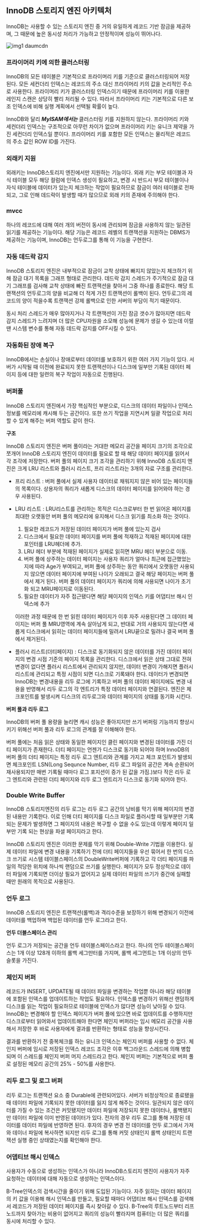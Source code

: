 ## InnoDB 스토리지 엔진 아키텍처

InnoDB는 사용할 수 있는 스토리지 엔진 중 거의 유일하게 레코드 기반 잠금을 제공하며, 그 때문에 높은 동시성 처리가 가능하고 안정적이며 성능이 뛰어나다. 

![img1 daumcdn](https://user-images.githubusercontent.com/80368511/218774374-abf27387-442d-4060-ac87-9c2b6bb73631.png)

### **프라이머리 키에 의한 클러스터링**

InnoDB의 모든 테이블은 기본적으로 프라이머리 키를 기준으로 클러스터링되어 저장된다. 모든 세컨더리 인덱스는 레코드의 주소 대신 프라이머리 키의 값을 논리적인 주소로 사용한다. 프라이머리 키가 클러스터링 인덱스이기 때문에 프라이머리 키를 이용한 레인지 스캔은 상당히 빨리 처리될 수 있다. 따라서 프라이머리 키는 기본적으로 다른 보조 인덱스에 비해 실행 계획에서 선택될 확률이 높다. 

InnoDB와 달리 ***MyISAM에서는*** 클러스터링 키를 지원하지 않는다. 프라이머리 키와 세컨더리 인덱스는 구조적으로 아무런 차이가 없으며 프라이머리 키는 유니크 제약을 가진 세컨더리 인덱스일 뿐이다. 프라이머리 키를 포함한 모든 인덱스는 물리적은 레코드의 주소 값인 ROW ID를 가진다. 

### **외래키 지원**

외래키는 InnoDB스토리지 엔진에서만 지원하는 기능이다. 외래 키는 부모 테이블과 자식 테이블 모두 해당 컬럼에 인덱스 생성이 필요하고, 변경 시 반드시 부모 테이블이나 자식 테이블에 데이터가 있는지 체크하는 작업이 필요하므로 잠금이 여러 테이블로 전파되고, 그로 인해 데드락이 발생할 때가 많으므로 외래 키의 존재에 주의해야 한다. 

### **mvcc**

하나의 레코드에 대해 여러 개의 버전이 동시에 관리되며 잠금을 사용하지 않는 일관된 읽기를 제공하는 기능이다. 해당 기능은 레코드 레벨의 트랜잭션을 지원하는 DBMS가 제공하는 기능이며, InnoDB는 언두로그를 통해 이 기능을 구현한다. 

### **자동 데드락 감지**

InnoDB 스토리지 엔진은 내부적으로 잠금이 교착 상태에 빠지지 않았는지 체크하기 위해 잠금 대기 목록을 그래프 형태로 관리한다. 데드락 감지 스레드가 주기적으로 잠금 대기 그래프를 검사해 교착 상태에 빠진 트랜잭션을 찾아서 그중 하나를 종료한다. 해당 트랜잭션의 언두로그의 양을 비교해 더 적게 가진 트랜잭션이 롤백이 된다. 언두로그의 레코드의 양이 적을수록 트랜잭션 강제 롤백으로 인한 서버의 부담이 적기 때문이다. 

동시 처리 스레드가 매우 많아지거나 각 트랜잭션이 가진 잠금 갯수가 많아지면 데드락 감지 스레드가 느려지며 더 많은 CPU자원을 소모해 성능에 문제가 생길 수 있는데 이럴땐 시스템 변수를 통해 자동 데드락 감지를 OFF시킬 수 있다. 

### **자동화된 장애 복구**

InnoDB에서는 손실이나 장애로부터 데이터를 보호하기 위한 여러 가지 기능이 있다. 서버가 시작될 때 이전에 완료되지 못한 트랜잭션이나 디스크에 일부만 기록된 데이터 페이지 등에 대한 일련의 복구 작업이 자동으로 진행된다. 

### **버퍼풀**

InnoDB 스토리지 엔진에서 가장 핵심적인 부분으로, 디스크의 데이터 파일이나 인덱스 정보를 메모리에 캐시해 두는 공간이다. 또한 쓰기 작업을 지연시켜 일괄 작업으로 처리할 수 있게 해주는 버퍼 역할도 같이 한다.  

**구조**

InnoDB 스토리지 엔진은 버퍼 풀이라는 거대한 메모리 공간을 페이지 크기의 조각으로 쪼개어 InnoDB 스토리지 엔진이 데이터를 필요로 할 때 해당 데이터 페이지를 읽어서 각 조각에 저장한다. 버퍼 풀의 페이지 크기 조각을 관리하기 위해 InnoDB 스토리지 엔진은 크게 LRU 리스트와 플러시 리스트, 프리 리스트라는 3개의 자료 구조를 관리한다.  

- 프리 리스트 : 버퍼 풀에서 실제 사용자 데이터로 채워지지 않은 비어 있는 페이지들의 목록이다. 상용자의 쿼리가 새롭게 디스크의 데이터 페이지를 읽어와야 하는 경우 사용된다.
- LRU 리스트 : LRU리스트를 관리하는 목적은 디스크로부터 한 번 읽어온 페이지를 최대한 오랫동안 버퍼 풀의 메모리에 유지해서 디스크 읽기를 최소화 하는 것이다.
    1. 필요한 레코드가 저장된 데이터 페이지가 버퍼 풀에 있는지 검사
    2. 디스크에서 필요한 데이터 페이지를 버퍼 풀에 적재하고 적재된 페이지에 대한 포인터를 LRU헤더에 추가. 
    3. LRU 헤더 부분에 적재된 페이지가 실제로 읽히면 MRU 헤더 부분으로 이동.
    4. 버퍼 풀에 상주하는 데이터 페이지는 사용자 쿼리가 얼마나 최근에 접근했었는지에 따라 Age가 부여되고, 버퍼 풀에 상주하는 동안 쿼리에서 오랫동안 사용되지 않으면 데이터 페이지에 부여된 나이가 오래되고 결국 해당 페이지는 버퍼 풀에서 제거 된다. 버퍼 풀의 데이터 페이지가 쿼리에 의해 사용되면 나이가 초기화 되고 MRU페이지로 이동된다. 
    5. 필요한 데이터가 자주 접근됐다면 해당 페이지의 인덱스 키를 어댑티브 해시 인덱스에 추가
    
    이러한 과정 때문에 한 번 읽힌 데이터 페이지가 이후 자주 사용된다면 그 데이터 페이지는 버퍼 풀 MRU영역에 계속 살아남게 되고, 반대로 거의 사용되지 않는다면 새롭게 디스크에서 읽히는 데이터 페이지들에 밀려서 LRU끝으로 밀려나 결국 버퍼 풀에서 제거된다. 
    
- 플러시 리스트(더티페이지) : 디스크로 동기화되지 않은 데이터를 가진 데이터 페이지의 변경 시점 기준의 페이지 목록을 관리한다. 디스크에서 읽은 상태 그대로 전혀 변경이 없다면 플러시 리스트에서 관리되지 않지만, 데이터 변경이 가해지면 플러시 리스트에 관리되고 특정 시점이 되면 디스크로 기록돼야 한다. 데이터가 변경되면 InnoDB는 변경내용을 리두 로그에 기록하고 버퍼 풀의 데이터 페이지에도 변경 내용을 반영해서 리두 로그의 각 엔트리가 특정 데이터 페이지와 연결된다. 엔진은 체크포인트를 발생시켜 디스크의 리두로그와 데이터 페이지의 상태를 동기화 시킨다.

**버퍼 풀과 리두 로그**

InnoDB의 버퍼 풀 용량을 늘리면 캐시 성능은 좋아지지만 쓰기 버퍼링 기능까지 향상시키기 위해선 버퍼 풀과 리두 로그의 관계를 잘 이해해야 한다. 

버퍼 풀에는 처음 읽은 상태와 동일한 페이지인 클린 페이지와 변경된 데이터를 가진 더티 페이지가 존재한다. 더티 페이지는 언젠가 디스크로 동기화 되어야 하며 InnoDB의 버퍼 풀의 더티 페이지는 특정 리두 로그 엔트리와 관계를 가지고 체크 포인트가 발생되면 체크포인트 LSN(Long Sequnce Number, 리두 로그 파일의 공간은 계속 순환되어 재사용되지만 매번 기록될 때마다 로그 포지션이 증가 된 값을 가짐.)보다 작은 리두 로그 엔트리와 관련된 더티 페이지와 리두 로그 엔트리가 디스크로 동기화 되어야 한다.  

### Double Write Buffer

InnoDB 스토리지엔진의 리두 로그는 리두 로그 공간의 낭비를 막기 위해 페이지의 변경된 내용만 기록한다. 이로 인해 더티 페이지를 디스크 파일로 플러시할 때 일부분만 기록되는 문제가 발생하면 그 페이지의 내용은 복구할 수 없을 수도 있는데 이렇게 페이지 일부만 기록 되는 현상을 파셜 페이지라고 한다. 

InnoDB 스토리지 엔진은 이러한 문제를 막기 위해 Double-Write 기법을 이용한다. 실제 데이터 파일에 변경 내용을 기록하기 전에 더티 페이지들을 우선 묶어서 한 번의 디스크 쓰기로 시스템 테이블스페이스의 DoubleWrite버퍼에 기록하고 각 더티 페이지를 파일의 적당한 위치에 하나씩 랜덤으로 쓰기를 실행한다. 페이지가 모두 정상적으로 데이터 파일에 기록되면 더이상 필요가 없어지고 실제 데이터 파일의 쓰기가 중간에 실패할 때만 원래의 목적으로 사용된다. 

### **언두 로그**

InnoDB 스토리지 엔진은 트랜잭션(롤백)과 격리수준을 보장하기 위해 변경되기 이전에 데이터를 백업하며 백업된 데이터를 언두 로그라고 한다. 

**언두 더블스페이스 관리**

언두 로그가 저장되는 공간을 언두 테이블스페이스라고 한다. 하나의 언두 테이블스페이스는 1개 이상 128개 이하의 롤백 세그만터를 가지며, 롤백 세그먼트는 1개 이상의 언두 슬롯을 가진다. 

### 체인지 버퍼

레코드가 INSERT, UPDATE될 때 데이터 파일을 변경하는 작업뿐 아니라 해당 테이블에 포함된 인덱스를 업데이트하는 작업도 필요하다. 인덱스를 변경하기 위해선 랜덤하게 디스크를 읽는 작업이 필요하므로 테이블에 인덱스가 많다면 성능이 낮아질 수 있다. InnoDB는 변경해야 할 인덱스 페이지가 버퍼 풀에 있으면 바로 업데이트를 수행하지만 디스크로부터 읽어와서 업데이트해야 한다면 체인지 버퍼라는 임시 메모리 공간을 사용해서 저장한 후 바로 사용자에게 결과를 반환하는 형태로 성능을 향상시킨다. 

결과를 반환하기 전 중복체크를 하는 유니크 인덱스는 체인지 버퍼를 사용할 수 없다. 체인지 버퍼에 임시로 저장된 인덱스 레코드 조각은 이후 백그라운드 스레드에 의해 병합되며 이 스레드를 체인지 버퍼 머지 스레드라고 한다. 체인지 버퍼는 기본적으로 버퍼 풀로 설정된 메모리 공간의 25% - 50%를 사용한다. 

### 리두 로그 및 로그 버퍼

리두 로그는 트랜잭션 요소 중 Durable에 관련되어있다. 서버가 비정상적으로 종료됐을 때 데이터 파일에 기록되지 못한 데이터를 잃지 않게 해주는 것이다. 일관되지 않은 데이터를 가질 수 있는 조건은 커밋됐지만 데이터 파일에 저장되지 못한 데이터나, 롤백됐지만 데이터 파일에 이미 반영된 데이터가 있다. 전자의 경우 리두 로그를 통해 저장된 데이터를 데이터 파일에 반영하면 된다. 후자의 경우 변경 전 데이터를 언두 로그에서 가져와 데이너 파일에 복사하면 되지만 리두 로그를 통해 커밋 상태인지 롤백 상태인지 트랜잭션 실행 중인 상태였는지를 확인해야 한다. 

### 어뎁티브 해시 인덱스

사용자가 수동으로 생성하는 인덱스가 아니라 InnoDB스토리지 엔진이 사용자가 자주 요청하는 데이터에 대해 자동으로 생성하는 인덱스이다. 

B-Tree인덱스의 검색시간을 줄이기 위해 도입된 기능이다. 자주 읽히는 데이터 페이지의 키 값을 이용해 해시 인덱스를 만들고, 필요할 때마다 어댑티브 해시 인덱스를 검색해서 레코드가 저장된 데이터 페이지를 즉시 찾아갈 수 있다. B-Tree의 루트노드부터 리프 노드까지 찾아가는 비용이 없어지고 쿼리의 성능이 빨라지며 컴퓨터는 더 많은 쿼리를 동시에 처리할 수 있다.

